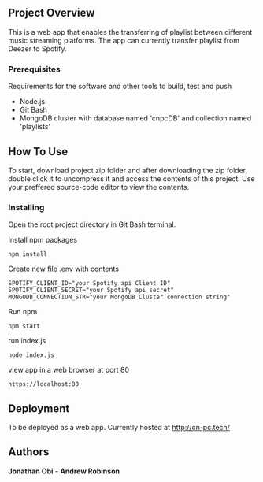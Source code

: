 ## Project Overview

This is a web app that enables the transferring of playlist between different music streaming platforms. The app can currently transfer playlist from Deezer to Spotify.

### Prerequisites

Requirements for the software and other tools to build, test and push

- Node.js
- Git Bash
- MongoDB cluster with database named 'cnpcDB' and collection named 'playlists'

## How To Use

To start, download project zip folder and after downloading the zip folder, double click it to uncompress it and access the contents of this project. Use your preffered source-code editor to view the contents.

### Installing

Open the root project directory in Git Bash terminal.

Install npm packages

    npm install

Create new file .env with contents

    SPOTIFY_CLIENT_ID="your Spotify api Client ID"
    SPOTIFY_CLIENT_SECRET="your Spotify api secret"
    MONGODB_CONNECTION_STR="your MongoDB Cluster connection string"

Run npm

    npm start

run index.js

    node index.js

view app in a web browser at port 80

    https://localhost:80

## Deployment

To be deployed as a web app. Currently hosted at http://cn-pc.tech/

## Authors

**Jonathan Obi** - **Andrew Robinson**

